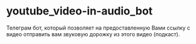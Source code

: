 # youtube_video-in-audio_bot
Телеграм бот, который позволяет на предоставленную Вами ссылку с видео отправить вам звуковую дорожку из этого видео (подкаст).
